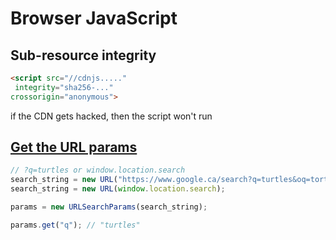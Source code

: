 # Browser JavaScript

## Sub-resource integrity

```html
<script src="//cdnjs....."
 integrity="sha256-..."
crossorigin="anonymous">
```

if the CDN gets hacked, then the script won't run

## [Get the URL params](https://stackoverflow.com/a/901144/8479344)

```javascript
// ?q=turtles or window.location.search
search_string = new URL("https://www.google.ca/search?q=turtles&oq=tortuga");
search_string = new URL(window.location.search);

params = new URLSearchParams(search_string);

params.get("q"); // "turtles"
```
